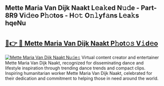 ## Mette Maria Van Dijk Naakt L𝚎a𝚔ed N𝚞𝚍e - Part-8R9 Vi𝚍𝚎o P𝚑𝚘tos - H𝚘𝚝 O𝚗𝚕yf𝚊ns L𝚎a𝚔s hqeNu

# <h2><a href="http://kf7b1us.oniu.top/?m=Mette+Maria+Van+Dijk+Naakt">🔗👉 🔴 Mette Maria Van Dijk Naakt P𝚑ot𝚘𝚜 V𝚒d𝚎o</a></h2>

[![Mette Maria Van Dijk Naakt Nu𝚍e𝚜](https://i.imgur.com/0qMVB7G.gif)](http://kf7b1us.oniu.top/?m=Mette+Maria+Van+Dijk+Naakt)
Virtual content creator and entertainer Mette Maria Van Dijk Naakt, recognized for disseminating dance and lifestyle inspiration through trending dance trends and compact clips. Inspiring humanitarian worker Mette Maria Van Dijk Naakt, celebrated for their dedication and commitment to helping those in need around the world.  
